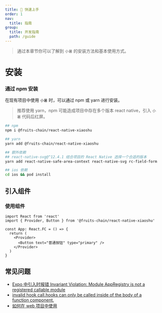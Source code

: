 ```yaml
---
title: 🧰 快速上手
order: 1
nav:
  title: 指南
group:
  title: 开发指南
  path: /guide
---
```


> 通过本章节你可以了解到 `小暑` 的安装方法和基本使用方式。

# 安装

### 通过 npm 安装

在现有项目中使用 `小暑` 时，可以通过 npm 或 yarn 进行安装。

> 推荐使用 yarn，npm 可能造成项目中存在多个版本 react native，引入 `小暑` 代码后红屏。

```bash
## npm
npm i @fruits-chain/react-native-xiaoshu

## yarn
yarn add @fruits-chain/react-native-xiaoshu

## 额外依赖
## react-native-svg@^12.4.1 结合项目的 React Native 选择一个合适的版本
yarn add react-native-safe-area-context react-native-svg rc-field-form

## ios 依赖
cd ios && pod install
```

## 引入组件

### 使用组件

```tsx | pure
import React from 'react'
import { Provider, Button } from '@fruits-chain/react-native-xiaoshu'

const App: React.FC = () => {
  return (
    <Provider>
      <Button text="普通按钮" type="primary" />
    </Provider>
  )
}
```

## 常见问题

- [Expo 中引入时报错 Invariant Violation: Module AppRegistry is not a registered callable module](https://github.com/24jieqi/react-native-xiaoshu/issues/41)
- [invalid hook call.hooks can only be called inside of the body of a function component.](https://github.com/24jieqi/react-native-xiaoshu/issues/48)
- [如何在 web 项目中使用](https://github.com/24jieqi/react-native-xiaoshu/issues/67)
